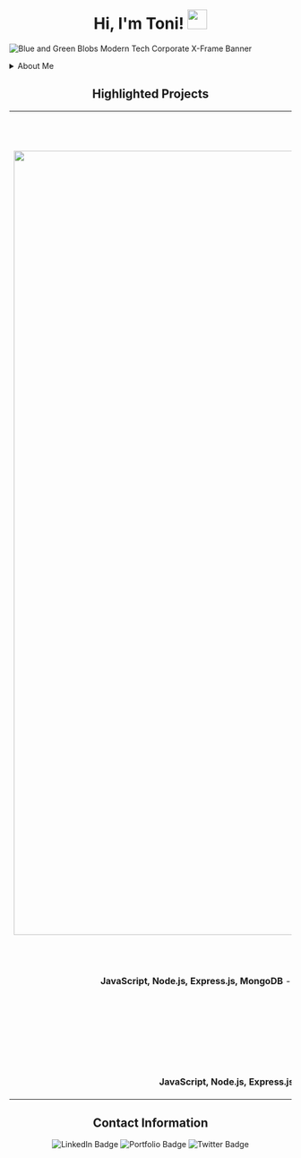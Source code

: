 <h1 align="center">Hi, I'm Toni! <img src="https://media.giphy.com/media/hvRJCLFzcasrR4ia7z/giphy.gif" width="35"></h1>


![Blue and Green Blobs Modern Tech Corporate X-Frame Banner](https://user-images.githubusercontent.com/100317017/203213505-48794edf-1fa2-4e0b-87dc-87b24fe383d5.png)


 <details>
<summary> About Me</summary>
<br>
I am a full stack software engineer experienced in JavaScript, Node, React, and MongoDB. I love to solve problems by programming. I am passionate about using technology to solve problems and building semantically structured full stack web applications.
</details>


<h2 align="center"> Highlighted Projects </h2>
<div align="center">
<table>
<tr>
<td width="50%">
<h3 align="center" color="white">Crypto Connect</h2>
<div align="center" > 
  <img width="1400" alt="CryptoConnect" src="https://user-images.githubusercontent.com/100317017/204716579-c7f8654a-5ed9-4a1e-a67e-fab2c854864b.png">

<a href='https://cryptoconnect.netlify.app/'> 
</a>
<br>
<br>
<p>
  <a href="https://github.com/toniwilliams1/crypto-connect" target="_blank"> 
<img src="https://img.shields.io/badge/Code-black?style=for-the-badge&logo=github"/>
<a href="https://crpyotconnect.app/" target="_blank">
<img src="https://img.shields.io/badge/-website-green?style=for-the-badge&color=cb7e67"/>
</a>
</p>
<p><strong> JavaScript, Node.js, Express.js, MongoDB</strong> - Full stack web application where you can log in via Coinbase and stay updated on the latest assets.</p>
</div>
  <h3 align="center" color="white">Haus of Naturals</h2>
<div align="center"   
<a href='https://github.com/toniwilliams01/levelground-MMA'> 
</a>
<!-- https://user-images.githubusercontent.com/100317017/201561195-d50eb5e4-ca5a-4457-a96a-c73d7d8ccd6e.mov  -->
<br>
<br>
<p>
  <a href="https://github.com/toniwilliams1/levelground-mma" target="_blank">
<img src="https://img.shields.io/badge/Code-black?style=for-the-badge&logo=github"/>
<a href="https://github.com/toniwilliams1/levelground-mma" target="_blank">
<img src="https://img.shields.io/badge/-website-green?style=for-the-badge&color=cb7e67"/>
</a>
</p>
<p><strong> JavaScript, Node.js, Express.js, MongoDB </strong> - Full stack web application where customers can request custom orders
</td>
<td width="50%">
<h3 align="center" color="white">City Spaces</h2>
<div align="center" >  
 

<img width="1437" alt="cityspacehome" src="https://user-images.githubusercontent.com/100317017/204971083-44b43493-0ea7-457f-a6a0-a0b736904d5e.png">

<a href='https://toniwilliams.netlify.app'>
</a>
<br>
<br>
<p>
<a href="https://github.com/ToniWilliams1/CitySpaces" target="_blank">
<img src="https://img.shields.io/badge/Code-black?style=for-the-badge&logo=github"/>
</a>  
<a href="https://github.com/ToniWilliams1/CitySpaces" target="_blank">
<img src="https://img.shields.io/badge/-website-green?style=for-the-badge&color=cb7e67"/>
</a>
</p>
<p><strong> JavaScript, Node, Express, MongoDB </strong> - Full stack web application where you can get information on volunteer opportunities around New York City, save the opportunities you'd like to volunteer, and facilitate reflection discussions.</p>
</div>
  <h3 align="center" color="white">Top Shot Photography</h2>
<div align="center >  
<a href='https://nasas-astronomy-picture-of-the-day.netlify.app/'>
</a>
<!-- https://user-images.githubusercontent.com/100317017/201561706-cff21eeb-cab1-4557-8d86-cbffa6ba27e3.mov -->
<br>
<br>
<p>
<a href="https://github.com/ToniWilliams1/CitySpaces" target="_blank">
<img src="https://img.shields.io/badge/Code-black?style=for-the-badge&logo=github"/>
</a>  
<a href="nasas-astronomy-picture-of-the-day.netlify.app/" target="_blank">
<img src="https://img.shields.io/badge/-website-green?style=for-the-badge&color=cb7e67"/>
</a>
</p>
<p><strong>JavaScript, HTML5, CSS3</strong> -A fully modern, beautiful, and responsive website for this local photographer's portfolio site.</p>
</div>
</table>
   <h2 align="center"> Contact Information </h2>
<div id="badges">
  <img a href="https://www.linkedin.com/in/toniwilliamsdev/" src="https://img.shields.io/badge/LinkedIn-blue?style=for-the-badge&logo=linkedin&logoColor=white" alt="LinkedIn Badge"/>
  <img src="https://img.shields.io/badge/-Portfolio-lightgrey" alt="Portfolio Badge"/>
  <img src="https://img.shields.io/badge/Twitter-blue?style=for-the-badge&logo=twitter&logoColor=white" alt="Twitter Badge"/>
</div
  


  
